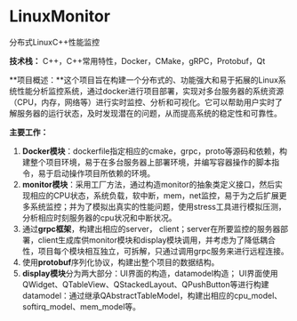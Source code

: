 # LinuxMonitor
分布式LinuxC++性能监控

**技术栈：** C++，C++常用特性，Docker，CMake，gRPC，Protobuf，Qt

**项目概述：**这个项目旨在构建一个分布式的、功能强大和易于拓展的Linux系统性能分析监控系统，通过docker进行项目部署，实现对多台服务器的系统资源（CPU，内存，网络等）进行实时监控、分析和可视化。它可以帮助用户实时了解服务器的运行状态，及时发现潜在的问题，从而提高系统的稳定性和可靠性。

**主要工作：**

1. **Docker模块**：dockerfile指定相应的cmake，grpc，proto等源码和依赖，构建整个项目环境，易于在多台服务器上部署环境，并编写容器操作的脚本指令，易于启动操作项目所依赖的环境。
2. **monitor模块**：采用工厂方法，通过构造monitor的抽象类定义接口，然后实现相应的CPU状态，系统负载，软中断，mem，net监控，易于为之后扩展更多系统监控；并为了模拟出真实的性能问题，使用stress工具进行模拟压测，分析相应时刻服务器的cpu状况和中断状况。
3. 通过**grpc框架**，构建出相应的server， client；server在所要监控的服务器部署，client生成库供monitor模块和display模块调用，并考虑为了降低耦合性，项目每个模块相互独立，可拆解，只通过调用grpc服务来进行远程连接。
4. 使用**protobuf**序列化协议，构建出整个项目的数据结构。
5. **display模块**分为两大部分：UI界面的构造，datamodel构造；
UI界面使用QWidget、QTableView、QStackedLayout、QPushButton等进行构建
datamodel：通过继承QAbstractTableModel，构建出相应的cpu_model、softirq_model、mem_model等。